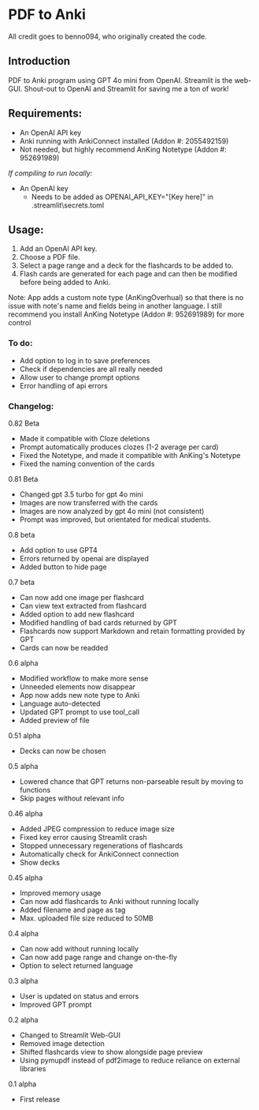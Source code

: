 # PDF to Anki

All credit goes to benno094, who originally created the code.

## Introduction

PDF to Anki program using GPT 4o mini from OpenAI. Streamlit is the web-GUI. Shout-out to OpenAI and Streamlit for saving me a ton of work!

## Requirements:

- An OpenAI API key
- Anki running with AnkiConnect installed (Addon #: 2055492159)
- Not needed, but highly recommend AnKing Notetype (Addon #: 952691989)

*If compiling to run locally:*
- An OpenAI key
    - Needs to be added as OPENAI_API_KEY="[Key here]" in .streamlit\secrets.toml

## Usage:

1. Add an OpenAI API key.
2. Choose a PDF file.
3. Select a page range and a deck for the flashcards to be added to.
4. Flash cards are generated for each page and can then be modified before being added to Anki.

Note: App adds a custom note type (AnKingOverhual) so that there is no issue with note's name and fields being in another language. 
      I still recommend you install AnKing Notetype (Addon #: 952691989) for more control

### To do:

- Add option to log in to save preferences
- Check if dependencies are all really needed
- Allow user to change prompt options
- Error handling of api errors

### Changelog:

0.82 Beta

- Made it compatible with Cloze deletions
- Prompt automatically produces clozes (1-2 average per card)
- Fixed the Notetype, and made it compatible with AnKing's Notetype
- Fixed the naming convention of the cards

0.81 Beta

- Changed gpt 3.5 turbo for gpt 4o mini
- Images are now transferred with the cards
- Images are now analyzed by gpt 4o mini (not consistent)
- Prompt was improved, but orientated for medical students.

0.8 beta

- Add option to use GPT4
- Errors returned by openai are displayed
- Added button to hide page

0.7 beta

- Can now add one image per flashcard
- Can view text extracted from flashcard
- Added option to add new flashcard
- Modified handling of bad cards returned by GPT
- Flashcards now support Markdown and retain formatting provided by GPT
- Cards can now be readded

0.6 alpha

- Modified workflow to make more sense
- Unneeded elements now disappear
- App now adds new note type to Anki
- Language auto-detected
- Updated GPT prompt to use tool_call
- Added preview of file

0.51 alpha

- Decks can now be chosen

0.5 alpha

- Lowered chance that GPT returns non-parseable result by moving to functions
- Skip pages without relevant info

0.46 alpha
- Added JPEG compression to reduce image size
- Fixed key error causing Streamlit crash
- Stopped unnecessary regenerations of flashcards
- Automatically check for AnkiConnect connection
- Show decks

0.45 alpha
- Improved memory usage
- Can now add flashcards to Anki without running locally
- Added filename and page as tag
- Max. uploaded file size reduced to 50MB

0.4 alpha
- Can now add without running locally
- Can now add page range and change on-the-fly
- Option to select returned language

0.3 alpha
- User is updated on status and errors
- Improved GPT prompt

0.2 alpha
- Changed to Streamlit Web-GUI
- Removed image detection
- Shifted flashcards view to show alongside page preview
- Using pymupdf instead of pdf2image to reduce reliance on external libraries

0.1 alpha
- First release
